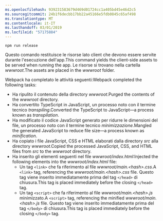```yaml
---
ms.openlocfilehash: 939231583679d469d01724cc1a405bd45e46d2c5
ms.sourcegitcommit: 24b1f6decbb17bb22a45166e5fdb0845c65af498
ms.translationtype: MT
ms.contentlocale: it-IT
ms.lasthandoff: 03/01/2019
ms.locfileid: "57175884"
---
```

```console
npm run release
```

<span data-ttu-id="ab053-101">Questo comando restituisce le risorse lato client che devono essere servite durante l'esecuzione dell'app.</span><span class="sxs-lookup"><span data-stu-id="ab053-101">This command yields the client-side assets to be served when running the app.</span></span> <span data-ttu-id="ab053-102">Le risorse si trovano nella cartella *wwwroot*.</span><span class="sxs-lookup"><span data-stu-id="ab053-102">The assets are placed in the *wwwroot* folder.</span></span>

<span data-ttu-id="ab053-103">Webpack ha completato le attività seguenti:</span><span class="sxs-lookup"><span data-stu-id="ab053-103">Webpack completed the following tasks:</span></span>

* <span data-ttu-id="ab053-104">Ha ripulito il contenuto della directory *wwwroot*.</span><span class="sxs-lookup"><span data-stu-id="ab053-104">Purged the contents of the *wwwroot* directory.</span></span>
* <span data-ttu-id="ab053-105">Ha convertito TypeScript in JavaScript, un processo noto con il termine tecnico *transpiling*.</span><span class="sxs-lookup"><span data-stu-id="ab053-105">Converted the TypeScript to JavaScript&mdash;a process known as *transpilation*.</span></span>
* <span data-ttu-id="ab053-106">Ha modificato il codice JavaScript generato per ridurre le dimensioni del file, un processo noto con il termine tecnico *minimizzazione*.</span><span class="sxs-lookup"><span data-stu-id="ab053-106">Mangled the generated JavaScript to reduce file size&mdash;a process known as *minification*.</span></span>
* <span data-ttu-id="ab053-107">Ha copiato i file JavaScript, CSS e HTML elaborati dalla directory *src* alla directory *wwwroot*.</span><span class="sxs-lookup"><span data-stu-id="ab053-107">Copied the processed JavaScript, CSS, and HTML files from *src* to the *wwwroot* directory.</span></span>
* <span data-ttu-id="ab053-108">Ha inserito gli elementi seguenti nel file *wwwroot/index.html*:</span><span class="sxs-lookup"><span data-stu-id="ab053-108">Injected the following elements into the *wwwroot/index.html* file:</span></span>
    * <span data-ttu-id="ab053-109">Un tag `<link>` che fa riferimento al file *wwwroot/main.\<hash\>.css*.</span><span class="sxs-lookup"><span data-stu-id="ab053-109">A `<link>` tag, referencing the *wwwroot/main.\<hash\>.css* file.</span></span> <span data-ttu-id="ab053-110">Questo tag viene inserito immediatamente prima del tag `</head>` di chiusura.</span><span class="sxs-lookup"><span data-stu-id="ab053-110">This tag is placed immediately before the closing `</head>` tag.</span></span>
    * <span data-ttu-id="ab053-111">Un tag `<script>` che fa riferimento al file *wwwroot/main.\<hash\>.js* minimizzato.</span><span class="sxs-lookup"><span data-stu-id="ab053-111">A `<script>` tag, referencing the minified *wwwroot/main.\<hash\>.js* file.</span></span> <span data-ttu-id="ab053-112">Questo tag viene inserito immediatamente prima del tag `</body>` di chiusura.</span><span class="sxs-lookup"><span data-stu-id="ab053-112">This tag is placed immediately before the closing `</body>` tag.</span></span>
